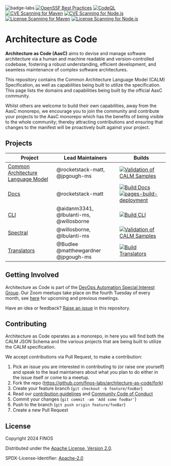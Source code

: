 ![badge-labs](https://user-images.githubusercontent.com/327285/230928932-7c75f8ed-e57b-41db-9fb7-a292a13a1e58.svg)
[![OpenSSF Best Practices](https://www.bestpractices.dev/projects/8821/badge)](https://www.bestpractices.dev/projects/8821)
[![CodeQL](https://github.com/finos-labs/architecture-as-code/actions/workflows/github-code-scanning/codeql/badge.svg)](https://github.com/finos-labs/architecture-as-code/actions/workflows/github-code-scanning/codeql)
[![CVE Scanning for Maven](https://github.com/finos-labs/architecture-as-code/actions/workflows/cve-scanning-maven.yml/badge.svg)](https://github.com/finos-labs/architecture-as-code/actions/workflows/cve-scanning-maven.yml)
[![CVE Scanning for Node.js](https://github.com/finos-labs/architecture-as-code/actions/workflows/cve-scanning-node.yml/badge.svg)](https://github.com/finos-labs/architecture-as-code/actions/workflows/cve-scanning-node.yml)
[![License Scanning for Maven](https://github.com/finos-labs/architecture-as-code/actions/workflows/license-scanning-maven.yml/badge.svg)](https://github.com/finos-labs/architecture-as-code/actions/workflows/license-scanning-maven.yml)
[![License Scanning for Node.js](https://github.com/finos-labs/architecture-as-code/actions/workflows/license-scanning-node.yml/badge.svg)](https://github.com/finos-labs/architecture-as-code/actions/workflows/license-scanning-node.yml)

# Architecture as Code

**Architecture as Code (AasC)** aims to devise and manage software architecture via a human and machine readable and
version-controlled
codebase, fostering a robust understanding, efficient development, and seamless maintenance of complex software
architectures.

This repository contains the Common Architecture Language Model (CALM) Specification, as well as capabilities being
built to utilize the
specification. This page lists the domains and capabilities being built by the official AasC community.

Whilst others are welcome to build their own capabilities, away from the AasC monorepo, we encourage you to join the
community and contribute your projects to the AasC monorepo which has the benefits of being visible to the whole
community; thereby attracting contributions and ensuring that changes to the manifest will be proactively built against
your project.

## Projects

| Project                                      | Lead Maintainers                        | Builds                                                                                                                                                                                                                                                                                                                                                                                                                                            |
| -------------------------------------------- | --------------------------------------- | ------------------------------------------------------------------------------------------------------------------------------------------------------------------------------------------------------------------------------------------------------------------------------------------------------------------------------------------------------------------------------------------------------------------------------------------------- |
| [Common Architecture Language Model](./calm) | @rocketstack-matt, @jpgough-ms          | [![Validation of CALM Samples](https://github.com/finos-labs/architecture-as-code/actions/workflows/spectral-validation.yml/badge.svg)](https://github.com/finos-labs/architecture-as-code/actions/workflows/spectral-validation.yml)                                                                                                                                                                                                             |
| [Docs](./docs)                               | @rocketstack-matt                       | [![Build Docs](https://github.com/finos-labs/architecture-as-code/actions/workflows/docs-deploy.yml/badge.svg)](https://github.com/finos-labs/architecture-as-code/actions/workflows/docs-deploy.yml) [![pages-build-deployment](https://github.com/finos-labs/architecture-as-code/actions/workflows/pages/pages-build-deployment/badge.svg)](https://github.com/finos-labs/architecture-as-code/actions/workflows/pages/pages-build-deployment) |
| [CLI](./cli)                                 | @aidanm3341, @lbulanti-ms, @willosborne | [![Build CLI](https://github.com/finos-labs/architecture-as-code/actions/workflows/cli-tests.yml/badge.svg)](https://github.com/finos-labs/architecture-as-code/actions/workflows/cli-tests.yml)                                                                                                                                                                                                                                                  |
| [Spectral](./spectral)                       | @willosborne, @lbulanti-ms              | [![Validation of CALM Samples](https://github.com/finos-labs/architecture-as-code/actions/workflows/spectral-validation.yml/badge.svg)](https://github.com/finos-labs/architecture-as-code/actions/workflows/spectral-validation.yml)                                                                                                                                                                                                             |
| [Translators](./translator)                  | @Budlee @matthewgardner @jpgough-ms     | [![Build Translators](https://github.com/finos-labs/architecture-as-code/actions/workflows/translator.yml/badge.svg)](https://github.com/finos-labs/architecture-as-code/actions/workflows/translator.yml)                                                                                                                                                                                                                                        |

## Getting Involved

Architecture as Code is part of
the [DevOps Automation Special Interest Group](https://devops.finos.org/docs/working-groups/aasc/). Our Zoom meetups
take place on the fourth Tuesday of every month,
see [here](https://github.com/finos/devops-automation/issues?q=label%3Ameeting+label%3Aarchitecture-as-code+) for
upcoming and previous meetings.

Have an idea or feedback? [Raise an issue](https://github.com/finos-labs/architecture-as-code/issues/new/choose) in this
repository.

## Contributing

Architecture as Code operates as a monorepo, in here you will find both the CALM JSON Schema and the various projects
that are being built to utilize the CALM specification.

We accept contributions via Pull Request, to make a contribution:

1. Pick an issue you are interested in contributing to (or raise one yourself) and speak to the lead maintainers about
   what you plan to do either in the issue itself or come to a meetup.
2. Fork the repo (<https://github.com/finos-labs/architecture-as-code/fork>)
3. Create your feature branch (`git checkout -b feature/fooBar`)
4. Read our [contribution guidelines](.github/CONTRIBUTING.md)
   and [Community Code of Conduct](https://www.finos.org/code-of-conduct)
5. Commit your changes (`git commit -am 'Add some fooBar'`)
6. Push to the branch (`git push origin feature/fooBar`)
7. Create a new Pull Request

## License

Copyright 2024 FINOS

Distributed under the [Apache License, Version 2.0](http://www.apache.org/licenses/LICENSE-2.0).

SPDX-License-Identifier: [Apache-2.0](https://spdx.org/licenses/Apache-2.0)
